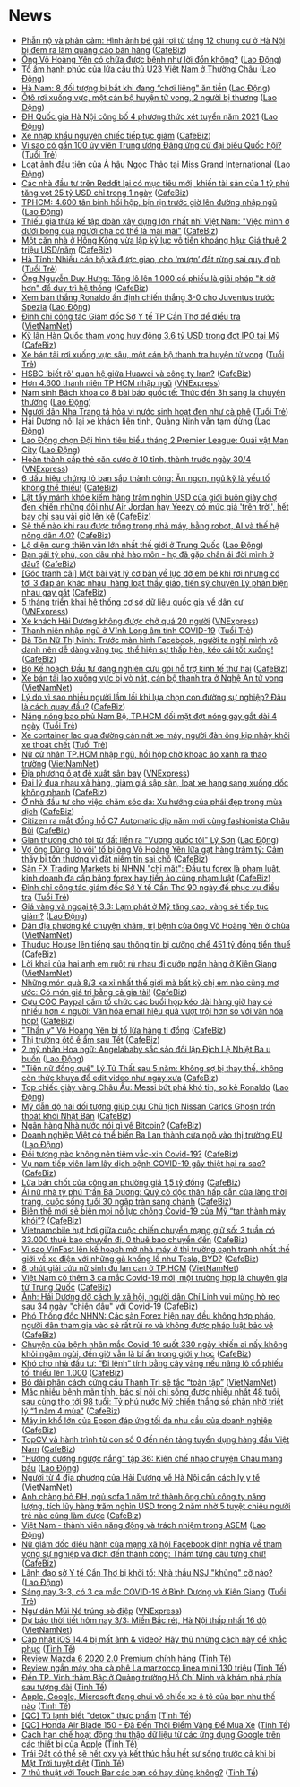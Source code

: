 # News

- [Phẫn nộ và phản cảm: Hình ảnh bé gái rơi từ tầng 12 chung cư ở Hà Nội bị đem ra làm quảng cáo bán hàng](https://cafebiz.vn/phan-no-va-phan-cam-hinh-anh-be-gai-roi-tu-tang-12-chung-cu-o-ha-noi-bi-dem-ra-lam-quang-cao-ban-hang-2021030311420986.chn) ([CafeBiz](https://cafebiz.vn))
- [Ông Võ Hoàng Yên có chữa được bệnh như lời đồn không?](https://laodong.vn/su-kien-binh-luan/ong-vo-hoang-yen-co-chua-duoc-benh-nhu-loi-don-khong-885260.ldo) ([Lao Động](https://laodong.vn))
- [Tổ ấm hạnh phúc của lứa cầu thủ U23 Việt Nam ở Thường Châu](https://laodong.vn/gia-dinh-hon-nhan/to-am-hanh-phuc-cua-lua-cau-thu-u23-viet-nam-o-thuong-chau-885294.ldo) ([Lao Động](https://laodong.vn))
- [Hà Nam: 8 đối tượng bị bắt khi đang “chơi liêng&quot; ăn tiền](https://laodong.vn/phap-luat/ha-nam-8-doi-tuong-bi-bat-khi-dang-choi-lieng-an-tien-885292.ldo) ([Lao Động](https://laodong.vn))
- [Ôtô rơi xuống vực, một cán bộ huyện tử vong, 2 người bị thương](https://laodong.vn/giao-thong/oto-roi-xuong-vuc-mot-can-bo-huyen-tu-vong-2-nguoi-bi-thuong-885306.ldo) ([Lao Động](https://laodong.vn))
- [ĐH Quốc gia Hà Nội công bố 4 phương thức xét tuyển năm 2021](https://laodong.vn/giao-duc/dh-quoc-gia-ha-noi-cong-bo-4-phuong-thuc-xet-tuyen-nam-2021-885293.ldo) ([Lao Động](https://laodong.vn))
- [Xe nhập khẩu nguyên chiếc tiếp tục giảm](https://cafebiz.vn/xe-nhap-khau-nguyen-chiec-tiep-tuc-giam-20210303105100051.chn) ([CafeBiz](https://cafebiz.vn))
- [Vì sao có gần 100 ủy viên Trung ương Đảng ứng cử đại biểu Quốc hội?](https://tuoitre.vn/vi-sao-co-gan-100-uy-vien-trung-uong-dang-ung-cu-dai-bieu-quoc-hoi-20210303105447715.htm) ([Tuổi Trẻ](https://tuoitre.vn))
- [Loạt ảnh đầu tiên của Á hậu Ngọc Thảo tại Miss Grand International](https://laodong.vn/photo/loat-anh-dau-tien-cua-a-hau-ngoc-thao-tai-miss-grand-international-885273.ldo) ([Lao Động](https://laodong.vn))
- [Các nhà đầu tư trên Reddit lại có mục tiêu mới, khiến tài sản của 1 tỷ phú tăng vọt 25 tỷ USD chỉ trong 1 ngày](https://cafebiz.vn/cac-nha-dau-tu-tren-reddit-lai-co-muc-tieu-moi-khien-tai-san-cua-1-ty-phu-tang-vot-25-ty-usd-chi-trong-1-ngay-20210303103446953.chn) ([CafeBiz](https://cafebiz.vn))
- [TPHCM: 4.600 tân binh hồi hộp, bịn rịn trước giờ lên đường nhập ngũ](https://laodong.vn/photo/tphcm-4600-tan-binh-hoi-hop-bin-rin-truoc-gio-len-duong-nhap-ngu-885245.ldo) ([Lao Động](https://laodong.vn))
- [Thiếu gia thừa kế tập đoàn xây dựng lớn nhất nhì Việt Nam: "Việc mình ở dưới bóng của người cha có thể là mãi mãi"](https://cafebiz.vn/thieu-gia-thua-ke-tap-doan-xay-dung-lon-nhat-nhi-viet-nam-viec-minh-o-duoi-bong-cua-nguoi-cha-co-the-la-mai-mai-20210303111742489.chn) ([CafeBiz](https://cafebiz.vn))
- [Một căn nhà ở Hồng Kông vừa lập kỷ lục vô tiền khoáng hậu: Giá thuê 2 triệu USD/năm](https://cafebiz.vn/mot-can-nha-o-hong-kong-vua-lap-ky-luc-vo-tien-khoang-hau-gia-thue-2-trieu-usd-nam-20210303111545095.chn) ([CafeBiz](https://cafebiz.vn))
- [Hà Tĩnh: Nhiều cán bộ xã được giao, cho ‘mượn’ đất rừng sai quy định](https://tuoitre.vn/ha-tinh-nhieu-can-bo-xa-duoc-giao-cho-muon-dat-rung-sai-quy-dinh-20210303091550224.htm) ([Tuổi Trẻ](https://tuoitre.vn))
- [Ông Nguyễn Duy Hưng: Tăng lô lên 1.000 cổ phiếu là giải pháp "ít dở hơn" để duy trì hệ thống](https://cafebiz.vn/ong-nguyen-duy-hung-tang-lo-len-1000-co-phieu-la-giai-phap-it-do-hon-de-duy-tri-he-thong-20210303111422637.chn) ([CafeBiz](https://cafebiz.vn))
- [Xem bàn thắng Ronaldo ấn định chiến thắng 3-0 cho Juventus trước Spezia](https://laodong.vn/video/xem-ban-thang-ronaldo-an-dinh-chien-thang-3-0-cho-juventus-truoc-spezia-885228.ldo) ([Lao Động](https://laodong.vn))
- [Đình chỉ công tác Giám đốc Sở Y tế TP Cần Thơ để điều tra](http://vietnamnet.vn/vn/thoi-su/dinh-chi-cong-tac-giam-doc-so-y-te-tp-can-tho-de-dieu-tra-716851.html) ([VietNamNet](https://vietnamnet.vn))
- [Kỳ lân Hàn Quốc tham vọng huy động 3,6 tỷ USD trong đợt IPO tại Mỹ](https://cafebiz.vn/ky-lan-han-quoc-tham-vong-huy-dong-36-ty-usd-trong-dot-ipo-tai-my-20210303104638642.chn) ([CafeBiz](https://cafebiz.vn))
- [Xe bán tải rơi xuống vực sâu, một cán bộ thanh tra huyện tử vong](https://tuoitre.vn/xe-ban-tai-roi-xuong-vuc-sau-mot-can-bo-thanh-tra-huyen-tu-vong-20210303105759283.htm) ([Tuổi Trẻ](https://tuoitre.vn))
- [HSBC ‘biết rõ’ quan hệ giữa Huawei và công ty Iran?](https://cafebiz.vn/hsbc-biet-ro-quan-he-giua-huawei-va-cong-ty-iran-20210303105233493.chn) ([CafeBiz](https://cafebiz.vn))
- [Hơn 4.600 thanh niên TP HCM nhập ngũ](https://vnexpress.net/hon-4-600-thanh-nien-tp-hcm-nhap-ngu-4242702.html) ([VNExpress](https://vnexpress.net))
- [Nam sinh Bách khoa có 8 bài báo quốc tế: Thức đến 3h sáng là chuyện thường](https://laodong.vn/video-kham-pha/nam-sinh-bach-khoa-co-8-bai-bao-quoc-te-thuc-den-3h-sang-la-chuyen-thuong-885130.ldo) ([Lao Động](https://laodong.vn))
- [Người dân Nha Trang tá hỏa vì nước sinh hoạt đen như cà phê](https://tuoitre.vn/nguoi-dan-nha-trang-ta-hoa-vi-nuoc-sinh-hoat-den-nhu-ca-phe-20210303093540819.htm) ([Tuổi Trẻ](https://tuoitre.vn))
- [Hải Dương nối lại xe khách liên tỉnh, Quảng Ninh vẫn tạm dừng](https://laodong.vn/xa-hoi/hai-duong-noi-lai-xe-khach-lien-tinh-quang-ninh-van-tam-dung-885269.ldo) ([Lao Động](https://laodong.vn))
- [Lao Động chọn Đội hình tiêu biểu tháng 2 Premier League: Quái vật Man City](https://laodong.vn/emagazine/lao-dong-chon-doi-hinh-tieu-bieu-thang-2-premier-league-quai-vat-man-city-885006.ldo) ([Lao Động](https://laodong.vn))
- [Hoàn thành cấp thẻ căn cước ở 10 tỉnh, thành trước ngày 30/4](https://vnexpress.net/hoan-thanh-cap-the-can-cuoc-o-10-tinh-thanh-truoc-ngay-30-4-4242710.html) ([VNExpress](https://vnexpress.net))
- [6 dấu hiệu chứng tỏ bạn sắp thành công: Ăn ngon, ngủ kỹ là yếu tố không thể thiếu!](https://cafebiz.vn/7-dau-hieu-chung-to-ban-sap-thanh-cong-an-ngon-ngu-ky-la-yeu-to-khong-the-thieu-20210302212130102.chn) ([CafeBiz](https://cafebiz.vn))
- [Lật tẩy mánh khóe kiếm hàng trăm nghìn USD của giới buôn giày chợ đen khiến những đôi như Air Jordan hay Yeezy có mức giá 'trên trời', hết bay chỉ sau vài giờ lên kệ](https://cafebiz.vn/lat-tay-manh-khoe-kiem-hang-tram-nghin-usd-cua-gioi-buon-giay-cho-den-khien-nhung-doi-nhu-air-jordan-hay-yeezy-boost-co-muc-gia-tren-troi-het-bay-chi-sau-vai-gio-len-ke-20210303103547822.chn) ([CafeBiz](https://cafebiz.vn))
- [Sẽ thế nào khi rau được trồng trong nhà máy, bằng robot, AI và thế hệ nông dân 4.0?](https://cafebiz.vn/se-the-nao-khi-rau-duoc-trong-trong-nha-may-bang-robot-ai-va-the-he-nong-dan-40-20210303085332348.chn) ([CafeBiz](https://cafebiz.vn))
- [Lộ diện cung thiên văn lớn nhất thế giới ở Trung Quốc](https://laodong.vn/the-gioi/lo-dien-cung-thien-van-lon-nhat-the-gioi-o-trung-quoc-885265.ldo) ([Lao Động](https://laodong.vn))
- [Bạn gái tỷ phú, con dâu nhà hào môn - họ đã gặp chân ái đời mình ở đâu?](https://cafebiz.vn/ban-gai-ty-phu-con-dau-nha-hao-mon-ho-da-gap-chan-ai-doi-minh-o-dau-2021030310310946.chn) ([CafeBiz](https://cafebiz.vn))
- [[Góc tranh cãi] Một bài vật lý cơ bản về lực đỡ em bé khi rơi nhưng có tới 3 đáp án khác nhau, hàng loạt thầy giáo, tiến sỹ chuyên Lý phản biện nhau gay gắt](https://cafebiz.vn/goc-tranh-cai-mot-bai-vat-ly-co-ban-ve-luc-do-em-be-khi-roi-nhung-co-toi-3-dap-an-khac-nhau-hang-loat-thay-giao-tien-sy-chuyen-ly-phan-bien-nhau-gay-gat-20210303103052566.chn) ([CafeBiz](https://cafebiz.vn))
- [5 tháng triển khai hệ thống cơ sở dữ liệu quốc gia về dân cư](https://vnexpress.net/5-thang-trien-khai-he-thong-co-so-du-lieu-quoc-gia-ve-dan-cu-4242245.html) ([VNExpress](https://vnexpress.net))
- [Xe khách Hải Dương không được chở quá 20 người](https://vnexpress.net/xe-khach-hai-duong-khong-duoc-cho-qua-20-nguoi-4242746.html) ([VNExpress](https://vnexpress.net))
- [Thanh niên nhập ngũ ở Vĩnh Long âm tính COVID-19](https://tuoitre.vn/thanh-nien-nhap-ngu-o-vinh-long-am-tinh-covid-19-20210303101011354.htm) ([Tuổi Trẻ](https://tuoitre.vn))
- [Bà Tôn Nữ Thị Ninh: Trước màn hình Facebook, người ta nghĩ mình vô danh nên dễ dàng văng tục, thể hiện sự thấp hèn, kéo cái tốt xuống!](https://cafebiz.vn/ba-ton-nu-thi-ninh-truoc-man-hinh-facebook-nguoi-ta-nghi-minh-vo-danh-nen-de-dang-vang-tuc-the-hien-su-thap-hen-keo-cai-tot-xuong-20210302165311682.chn) ([CafeBiz](https://cafebiz.vn))
- [Bộ Kế hoạch Đầu tư đang nghiên cứu gói hỗ trợ kinh tế thứ hai](https://cafebiz.vn/bo-ke-hoach-dau-tu-dang-nghien-cuu-goi-ho-tro-kinh-te-thu-hai-20210303102217381.chn) ([CafeBiz](https://cafebiz.vn))
- [Xe bán tải lao xuống vực bị vò nát, cán bộ thanh tra ở Nghệ An tử vong](http://vietnamnet.vn/vn/thoi-su/an-toan-giao-thong/xe-ban-tai-lao-xuong-vuc-bi-vo-nat-can-bo-thanh-tra-o-nghe-an-tu-vong-716810.html) ([VietNamNet](https://vietnamnet.vn))
- [Lý do vì sao nhiều người lầm lối khi lựa chọn con đường sự nghiệp? Đâu là cách quay đầu?](https://cafebiz.vn/ly-do-vi-sao-nhieu-nguoi-lam-loi-khi-lua-chon-con-duong-su-nghiep-dau-la-cach-quay-dau-20210302152751142.chn) ([CafeBiz](https://cafebiz.vn))
- [Nắng nóng bao phủ Nam Bộ, TP.HCM đối mặt đợt nóng gay gắt dài 4 ngày](https://tuoitre.vn/nang-nong-bao-phu-nam-bo-tp-hcm-doi-mat-dot-nong-gay-gat-dai-4-ngay-20210303090638247.htm) ([Tuổi Trẻ](https://tuoitre.vn))
- [Xe container lao qua đường cán nát xe máy, người đàn ông kịp nhảy khỏi xe thoát chết](https://tuoitre.vn/xe-container-lao-qua-duong-can-nat-xe-may-nguoi-dan-ong-kip-nhay-khoi-xe-thoat-chet-20210303094512015.htm) ([Tuổi Trẻ](https://tuoitre.vn))
- [Nữ cử nhân TP.HCM nhập ngũ, hồi hộp chờ khoác áo xanh ra thao trường](http://vietnamnet.vn/vn/thoi-su/nu-cu-nhan-tp-hcm-nhap-ngu-hoi-hop-cho-khoac-ao-xanh-ra-thao-truong-716800.html) ([VietNamNet](https://vietnamnet.vn))
- [Địa phương ồ ạt đề xuất sân bay](https://vnexpress.net/dia-phuong-o-at-de-xuat-san-bay-4242582.html) ([VNExpress](https://vnexpress.net))
- [Đại lý đua nhau xả hàng, giảm giá sập sàn, loạt xe hạng sang xuống dốc không phanh](https://cafebiz.vn/dai-ly-dua-nhau-xa-hang-giam-gia-sap-san-loat-xe-hang-sang-xuong-doc-khong-phanh-20210303084952803.chn) ([CafeBiz](https://cafebiz.vn))
- [Ở nhà đầu tư cho việc chăm sóc da: Xu hướng của phái đẹp trong mùa dịch](https://cafebiz.vn/o-nha-dau-tu-cho-viec-cham-soc-da-xu-huong-cua-phai-dep-trong-mua-dich-20210302213315035.chn) ([CafeBiz](https://cafebiz.vn))
- [Citizen ra mắt đồng hồ C7 Automatic dịp năm mới cùng fashionista Châu Bùi](https://cafebiz.vn/citizen-ra-mat-dong-ho-c7-automatic-dip-nam-moi-cung-fashionista-chau-bui-20210302153431428.chn) ([CafeBiz](https://cafebiz.vn))
- [Gian thương chở tỏi từ đất liền ra &quot;Vương quốc tỏi&quot; Lý Sơn](https://laodong.vn/video/gian-thuong-cho-toi-tu-dat-lien-ra-vuong-quoc-toi-ly-son-884975.ldo) ([Lao Động](https://laodong.vn))
- [Vợ ông Dũng 'lò vôi' tố bị ông Võ Hoàng Yên lừa gạt hàng trăm tỷ: Cảm thấy bị tổn thương vì đặt niềm tin sai chỗ](https://cafebiz.vn/vo-ong-dung-lo-voi-to-bi-ong-vo-hoang-yen-lua-gat-hang-tram-ty-cam-thay-bi-ton-thuong-vi-dat-niem-tin-sai-cho-2021030309523497.chn) ([CafeBiz](https://cafebiz.vn))
- [Sàn FX Trading Markets bị NHNN "chỉ mặt": Đầu tư forex là phạm luật, kinh doanh đa cấp bằng forex hay tiền ảo cũng phạm luật](https://cafebiz.vn/san-fx-trading-markets-bi-nhnn-chi-mat-dau-tu-forex-la-pham-luat-kinh-doanh-da-cap-bang-forex-hay-tien-ao-cung-pham-luat-20210303092726163.chn) ([CafeBiz](https://cafebiz.vn))
- [Đình chỉ công tác giám đốc Sở Y tế Cần Thơ 90 ngày để phục vụ điều tra](https://tuoitre.vn/dinh-chi-cong-tac-giam-doc-so-y-te-can-tho-90-ngay-de-phuc-vu-dieu-tra-20210303094909105.htm) ([Tuổi Trẻ](https://tuoitre.vn))
- [Giá vàng và ngoại tệ 3.3: Lạm phát ở Mỹ tăng cao, vàng sẽ tiếp tục giảm?](https://laodong.vn/video/gia-vang-va-ngoai-te-33-lam-phat-o-my-tang-cao-vang-se-tiep-tuc-giam-885252.ldo) ([Lao Động](https://laodong.vn))
- [Dân địa phương kể chuyện khám, trị bệnh của ông Võ Hoàng Yên ở chùa](http://vietnamnet.vn/vn/thoi-su/dan-dia-phuong-ke-chuyen-kham-tri-benh-cua-ong-vo-hoang-yen-o-chua-716818.html) ([VietNamNet](https://vietnamnet.vn))
- [Thuduc House lên tiếng sau thông tin bị cưỡng chế 451 tỷ đồng tiền thuế](https://cafebiz.vn/thuduc-house-len-tieng-sau-thong-tin-bi-cuong-che-451-ty-dong-tien-thue-20210303093249404.chn) ([CafeBiz](https://cafebiz.vn))
- [Lời khai của hai anh em ruột rủ nhau đi cướp ngân hàng ở Kiên Giang](http://vietnamnet.vn/vn/thoi-su/loi-khai-cua-hai-anh-em-ruot-ru-nhau-di-cuop-ngan-hang-o-kien-giang-716807.html) ([VietNamNet](https://vietnamnet.vn))
- [Những món quà 8/3 xa xỉ nhất thế giới mà bất kỳ chị em nào cũng mơ ước: Có món giá trị bằng cả gia tài!](https://cafebiz.vn/nhung-mon-qua-8-3-xa-xi-nhat-the-gioi-ma-bat-ky-chi-em-nao-cung-mo-uoc-co-mon-gia-tri-bang-ca-gia-tai-20210303035851281.chn) ([CafeBiz](https://cafebiz.vn))
- [Cựu COO Paypal cấm tổ chức các buổi họp kéo dài hàng giờ hay có nhiều hơn 4 người: Văn hóa email hiệu quả vượt trội hơn so với văn hóa họp!](https://cafebiz.vn/cuu-coo-paypal-cam-to-chuc-cac-buoi-hop-keo-dai-hang-gio-hay-co-nhieu-hon-4-nguoi-van-hoa-email-hieu-qua-vuot-troi-hon-so-voi-van-hoa-hop-20210302194051227.chn) ([CafeBiz](https://cafebiz.vn))
- ["Thần y" Võ Hoàng Yên bị tố lừa hàng tỉ đồng](https://cafebiz.vn/than-y-vo-hoang-yen-bi-to-lua-hang-ti-dong-202103030853383.chn) ([CafeBiz](https://cafebiz.vn))
- [Thị trường ôtô ế ẩm sau Tết](https://cafebiz.vn/thi-truong-oto-e-am-sau-tet-20210303084729396.chn) ([CafeBiz](https://cafebiz.vn))
- [2 mỹ nhân Hoa ngữ: Angelababy sắc sảo đối lập Địch Lệ Nhiệt Ba u buồn](https://laodong.vn/photo/2-my-nhan-hoa-ngu-angelababy-sac-sao-doi-lap-dich-le-nhiet-ba-u-buon-885218.ldo) ([Lao Động](https://laodong.vn))
- ["Tiên nữ đồng quê" Lý Tử Thất sau 5 năm: Không sợ bị thay thế, không còn thức khuya để edit video như ngày xưa](https://cafebiz.vn/tien-nu-dong-que-ly-tu-that-sau-5-nam-khong-so-bi-thay-the-khong-con-thuc-khuya-de-edit-video-nhu-ngay-xua-20210303090908482.chn) ([CafeBiz](https://cafebiz.vn))
- [Top chiếc giày vàng Châu Âu: Messi bứt phá khó tin, so kè Ronaldo](https://laodong.vn/photo/top-chiec-giay-vang-chau-au-messi-but-pha-kho-tin-so-ke-ronaldo-885203.ldo) ([Lao Động](https://laodong.vn))
- [Mỹ dẫn độ hai đối tượng giúp cựu Chủ tịch Nissan Carlos Ghosn trốn thoát khỏi Nhật Bản](https://cafebiz.vn/my-dan-do-hai-doi-tuong-giup-cuu-chu-tich-nissan-carlos-ghosn-tron-thoat-khoi-nhat-ban-20210303084438064.chn) ([CafeBiz](https://cafebiz.vn))
- [Ngân hàng Nhà nước nói gì về Bitcoin?](https://cafebiz.vn/ngan-hang-nha-nuoc-noi-gi-ve-bitcoin-20210303085813805.chn) ([CafeBiz](https://cafebiz.vn))
- [Doanh nghiệp Việt có thể biến Ba Lan thành cửa ngõ vào thị trường EU](https://laodong.vn/kinh-te/doanh-nghiep-viet-co-the-bien-ba-lan-thanh-cua-ngo-vao-thi-truong-eu-885117.ldo) ([Lao Động](https://laodong.vn))
- [Đối tượng nào không nên tiêm vắc-xin Covid-19?](https://cafebiz.vn/doi-tuong-nao-khong-nen-tiem-vac-xin-covid-19-20210303085356298.chn) ([CafeBiz](https://cafebiz.vn))
- [Vụ nam tiếp viên làm lây dịch bệnh COVID-19 gây thiệt hại ra sao?](https://cafebiz.vn/vu-nam-tiep-vien-lam-lay-dich-benh-covid-19-gay-thiet-hai-ra-sao-20210303084627881.chn) ([CafeBiz](https://cafebiz.vn))
- [Lừa bán chốt của công an phường giá 1,5 tỷ đồng](https://cafebiz.vn/lua-ban-chot-cua-cong-an-phuong-gia-15-ty-dong-20210303084414839.chn) ([CafeBiz](https://cafebiz.vn))
- [Ái nữ nhà tỷ phú Trần Bá Dương: Quý cô độc thân hấp dẫn của làng thời trang, cuộc sống tuổi 30 ngập tràn sang chảnh](https://cafebiz.vn/ai-nu-nha-ty-phu-tran-ba-duong-quy-co-doc-than-hap-dan-cua-lang-thoi-trang-cuoc-song-tuoi-30-ngap-tran-sang-chanh-20210226181919314.chn) ([CafeBiz](https://cafebiz.vn))
- [Biến thể mới sẽ biến mọi nỗ lực chống Covid-19 của Mỹ “tan thành mây khói”?](https://cafebiz.vn/bien-the-moi-se-bien-moi-no-luc-chong-covid-19-cua-my-tan-thanh-may-khoi-202103030843113.chn) ([CafeBiz](https://cafebiz.vn))
- [Vietnamobile hụt hơi giữa cuộc chiến chuyển mạng giữ số: 3 tuần có 33.000 thuê bao chuyển đi, 0 thuê bao chuyển đến](https://cafebiz.vn/vietnamobile-hut-hoi-giua-cuoc-chien-chuyen-mang-giu-so-3-tuan-co-33000-thue-bao-chuyen-di-0-thue-bao-chuyen-den-20210302094347183.chn) ([CafeBiz](https://cafebiz.vn))
- [Vì sao VinFast lên kế hoạch mở nhà máy ở thị trường cạnh tranh nhất thế giới về xe điện với những gã khổng lồ như Tesla, BYD?](https://cafebiz.vn/vi-sao-vinfast-len-ke-hoach-mo-nha-may-o-thi-truong-canh-tranh-nhat-the-gioi-ve-xe-dien-voi-nhung-ga-khong-lo-nhu-tesla-byd-20210303084025433.chn) ([CafeBiz](https://cafebiz.vn))
- [8 phút giải cứu nữ sinh đu lan can ở TP.HCM](http://vietnamnet.vn/vn/thoi-su/8-phut-giai-cuu-nu-sinh-du-lan-can-o-tp-hcm-716790.html) ([VietNamNet](https://vietnamnet.vn))
- [Việt Nam có thêm 3 ca mắc Covid-19 mới, một trường hợp là chuyên gia từ Trung Quốc](https://cafebiz.vn/viet-nam-co-them-3-ca-mac-covid-19-moi-mot-truong-hop-la-chuyen-gia-tu-trung-quoc-20210303083834649.chn) ([CafeBiz](https://cafebiz.vn))
- [Ảnh: Hải Dương dỡ cách ly xã hội, người dân Chí Linh vui mừng hò reo sau 34 ngày "chiến đấu" với Covid-19](https://cafebiz.vn/anh-hai-duong-do-cach-ly-xa-hoi-nguoi-dan-chi-linh-vui-mung-ho-reo-sau-34-ngay-chien-dau-voi-covid-19-20210303083630232.chn) ([CafeBiz](https://cafebiz.vn))
- [Phó Thống đốc NHNN: Các sàn Forex hiện nay đều không hợp pháp, người dân tham gia vào sẽ rất rủi ro và không được pháp luật bảo vệ](https://cafebiz.vn/pho-thong-doc-nhnn-cac-san-forex-hien-nay-deu-khong-hop-phap-nguoi-dan-tham-gia-vao-se-rat-rui-ro-va-khong-duoc-phap-luat-bao-ve-20210303083515355.chn) ([CafeBiz](https://cafebiz.vn))
- [Chuyện của bệnh nhân mắc Covid-19 suốt 330 ngày khiến ai nấy không khỏi ngậm ngùi, đến giờ vẫn là bí ẩn trong giới y học](https://cafebiz.vn/chuyen-cua-benh-nhan-mac-covid-19-suot-330-ngay-khien-ai-nay-khong-khoi-ngam-ngui-den-gio-van-la-bi-an-trong-gioi-y-hoc-20210303083449049.chn) ([CafeBiz](https://cafebiz.vn))
- [Khó cho nhà đầu tư: “Đi lệnh” tính bằng cây vàng nếu nâng lô cổ phiếu tối thiểu lên 1.000](https://cafebiz.vn/kho-cho-nha-dau-tu-di-lenh-tinh-bang-cay-vang-neu-nang-lo-co-phieu-toi-thieu-len-1000-20210303083223372.chn) ([CafeBiz](https://cafebiz.vn))
- [Bỏ dải phân cách cứng cầu Thanh Trì sẽ tắc “toàn tập”](http://vietnamnet.vn/vn/thoi-su/an-toan-giao-thong/bo-dai-phan-cach-cung-cau-thanh-tri-se-tac-toan-tap-716742.html) ([VietNamNet](https://vietnamnet.vn))
- [Mắc nhiều bệnh mãn tính, bác sĩ nói chỉ sống được nhiều nhất 48 tuổi, sau cùng thọ tới 98 tuổi: Tỷ phú nước Mỹ chiến thắng số phận nhờ triết lý “1 năm 4 mùa”](https://cafebiz.vn/mac-nhieu-benh-man-tinh-bac-si-noi-chi-song-duoc-nhieu-nhat-48-tuoi-sau-cung-tho-toi-98-tuoi-ty-phu-nuoc-my-chien-thang-so-phan-nho-triet-ly-1-nam-4-mua-20210302154734401.chn) ([CafeBiz](https://cafebiz.vn))
- [Máy in khổ lớn của Epson đáp ứng tối đa nhu cầu của doanh nghiệp](https://cafebiz.vn/may-in-kho-lon-cua-epson-dap-ung-toi-da-nhu-cau-cua-doanh-nghiep-20210302213257193.chn) ([CafeBiz](https://cafebiz.vn))
- [TopCV và hành trình từ con số 0 đến nền tảng tuyển dụng hàng đầu Việt Nam](https://cafebiz.vn/topcv-va-hanh-trinh-tu-con-so-0-den-nen-tang-tuyen-dung-hang-dau-viet-nam-2021030210262109.chn) ([CafeBiz](https://cafebiz.vn))
- [&quot;Hướng dương ngược nắng&quot; tập 36: Kiên chế nhạo chuyện Châu mang bầu](https://laodong.vn/giai-tri/huong-duong-nguoc-nang-tap-36-kien-che-nhao-chuyen-chau-mang-bau-885202.ldo) ([Lao Động](https://laodong.vn))
- [Người từ 4 địa phương của Hải Dương về Hà Nội cần cách ly y tế](http://vietnamnet.vn/vn/thoi-su/nguoi-tu-4-dia-phuong-cua-hai-duong-ve-ha-noi-can-cach-ly-y-te-716764.html) ([VietNamNet](https://vietnamnet.vn))
- [Anh chàng bỏ ĐH, ngủ sofa 1 năm trở thành ông chủ công ty năng lượng, tích lũy hàng trăm nghìn USD trong 2 năm nhờ 5 tuyệt chiêu người trẻ nào cũng làm được](https://cafebiz.vn/anh-chang-bo-dh-ngu-sofa-1-nam-tro-thanh-ong-chu-cong-ty-nang-luong-tich-luy-hang-tram-nghin-usd-trong-2-nam-nho-5-tuyet-chieu-nguoi-tre-nao-cung-lam-duoc-20210302153241534.chn) ([CafeBiz](https://cafebiz.vn))
- [Việt Nam - thành viên năng động và trách nhiệm trong ASEM](https://laodong.vn/thoi-su/viet-nam-thanh-vien-nang-dong-va-trach-nhiem-trong-asem-884733.ldo) ([Lao Động](https://laodong.vn))
- [Nữ giám đốc điều hành của mạng xã hội Facebook định nghĩa về tham vọng sự nghiệp và đích đến thành công: Thấm từng câu từng chữ!](https://cafebiz.vn/nu-giam-doc-dieu-hanh-cua-mang-xa-hoi-facebook-dinh-nghia-ve-tham-vong-su-nghiep-va-dich-den-thanh-cong-tham-tung-cau-tung-chu-20210226221611693.chn) ([CafeBiz](https://cafebiz.vn))
- [Lãnh đạo sở Y tế Cần Thơ bị khởi tố: Nhà thầu NSJ &quot;khủng&quot; cỡ nào?](https://laodong.vn/phap-luat/lanh-dao-so-y-te-can-tho-bi-khoi-to-nha-thau-nsj-khung-co-nao-885198.ldo) ([Lao Động](https://laodong.vn))
- [Sáng nay 3-3, có 3 ca mắc COVID-19 ở Bình Dương và Kiên Giang](https://tuoitre.vn/sang-nay-3-3-co-3-ca-mac-covid-19-o-binh-duong-va-kien-giang-20210303060700797.htm) ([Tuổi Trẻ](https://tuoitre.vn))
- [Ngư dân Mũi Né trúng sò điệp](https://vnexpress.net/ngu-dan-mui-ne-trung-so-diep-4242234.html) ([VNExpress](https://vnexpress.net))
- [Dự báo thời tiết hôm nay 3/3: Miền Bắc rét, Hà Nội thấp nhất 16 độ](http://vietnamnet.vn/vn/thoi-su/du-bao-thoi-tiet-hom-nay-3-3-mien-bac-ret-ha-noi-thap-nhat-16-do-716689.html) ([VietNamNet](https://vietnamnet.vn))
- [Cập nhật iOS 14.4 bị mất ảnh & video? Hãy thử những cách này để khắc phục](https://tinhte.vn/thread/cap-nhat-ios-14-4-bi-mat-anh-video-hay-thu-nhung-cach-nay-de-khac-phuc.3286103/) ([Tinh Tế](https://tinhte.vn))
- [Review Mazda 6 2020 2.0 Premium chính hãng](https://tinhte.vn/thread/review-mazda-6-2020-2-0-premium-chinh-hang.3285712/) ([Tinh Tế](https://tinhte.vn))
- [Review ngắn máy pha cà phê La marzocco linea mini 130 triệu](https://tinhte.vn/thread/review-ngan-may-pha-ca-phe-la-marzocco-linea-mini-130-trieu.3286292/) ([Tinh Tế](https://tinhte.vn))
- [Đến TP. Vinh thăm Bác ở Quảng trường Hồ Chí Minh và khám phá phía sau tượng đài](https://tinhte.vn/thread/den-tp-vinh-tham-bac-o-quang-truong-ho-chi-minh-va-kham-pha-phia-sau-tuong-dai.3285855/) ([Tinh Tế](https://tinhte.vn))
- [Apple, Google, Microsoft đang chui vô chiếc xe ô tô của bạn như thế nào](https://tinhte.vn/thread/apple-google-microsoft-dang-chui-vo-chiec-xe-o-to-cua-ban-nhu-the-nao.3285850/) ([Tinh Tế](https://tinhte.vn))
- [[QC] Tủ lạnh biết "detox" thực phẩm](https://tinhte.vn/thread/qc-tu-lanh-biet-detox-thuc-pham.3286315/) ([Tinh Tế](https://tinhte.vn))
- [[QC] Honda Air Blade 150 - Đã Đến Thời Điểm Vàng Để Mua Xe](https://tinhte.vn/thread/qc-honda-air-blade-150-da-den-thoi-diem-vang-de-mua-xe.3286192/) ([Tinh Tế](https://tinhte.vn))
- [Cách hạn chế hoạt động thu thập dữ liệu từ các ứng dụng Google trên các thiết bị của Apple](https://tinhte.vn/thread/cach-han-che-hoat-dong-thu-thap-du-lieu-tu-cac-ung-dung-google-tren-cac-thiet-bi-cua-apple.3285367/) ([Tinh Tế](https://tinhte.vn))
- [Trái Đất có thể sẽ hết oxy và kết thúc hầu hết sự sống trước cả khi bị Mặt Trời tuyệt diệt](https://tinhte.vn/thread/trai-dat-co-the-se-het-oxy-va-ket-thuc-hau-het-su-song-truoc-ca-khi-bi-mat-troi-tuyet-diet.3286115/) ([Tinh Tế](https://tinhte.vn))
- [7 thủ thuật với Touch Bar các bạn có hay dùng không?](https://tinhte.vn/thread/7-thu-thuat-voi-touch-bar-cac-ban-co-hay-dung-khong.3286198/) ([Tinh Tế](https://tinhte.vn))
